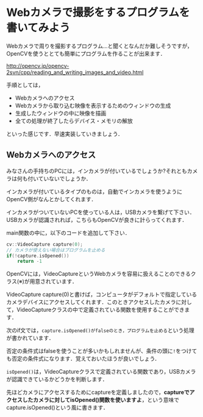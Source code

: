 # Webカメラで撮影をするプログラムを書いてみよう

Webカメラで周りを撮影するプログラム…と聞くとなんだか難しそうですが，OpenCVを使うととても簡単にプログラムを作ることが出来ます．

http://opencv.jp/opencv-2svn/cpp/reading_and_writing_images_and_video.html

手順としては，
* Webカメラへのアクセス
* Webカメラから取り込む映像を表示するためのウィンドウの生成
* 生成したウィンドウの中に映像を描画
* 全ての処理が終了したらデバイス・メモリの解放

といった感じです．早速実装していきましょう．

## Webカメラへのアクセス

みなさんの手持ちのPCには，インカメラが付いているでしょうか?それともカメラは何も付いていないでしょうか．

インカメラが付いているタイプのものは，自動でインカメラを使うようにOpenCV側がなんとかしてくれます．

インカメラがついていないPCを使っている人は，USBカメラを繋げて下さい．USBカメラが認識されれば，こちらもOpenCVが良きに計らってくれます．

main関数の中に，以下のコードを追加して下さい．

```C++
cv::VideoCapture capture(0);
// カメラが使えない場合はプログラムを止める
if(!capture.isOpened())
    return -1
```

OpenCVには，VideoCaptureというWebカメラを容易に扱えることのできるクラス(※)が用意されています．

VideoCapture capture(0)と書けば，コンピュータがデフォルトで指定しているカメラデバイスにアクセスしてくれます．このときアクセスしたカメラに対して，VideoCaptureクラスの中で定義されている関数を使用することができます．

次のif文では，`capture.isOpened()がfalseのとき，プログラムを止める`という処理が書かれています．

否定の条件式はfalseを使うことが多いかもしれませんが、条件の頭に`!`をつけても否定の条件式になります．覚えておいたほうが良いでしょう．

`isOpened()`は，VideoCaptureクラスで定義されている関数であり，USBカメラが認識できているかどうかを判断します．

先ほどカメラにアクセスするためにcaptureを定義しましたので，**captureでアクセスしたカメラに対してisOpened()関数を使いますよ**，という意味でcapture.isOpened()という風に書きます．